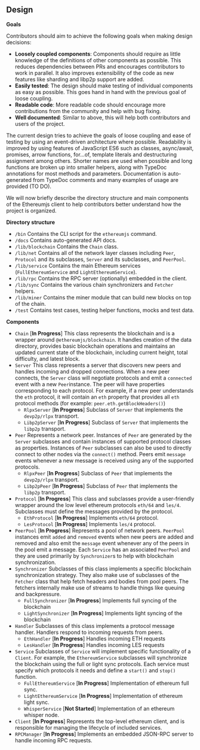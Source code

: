 ## Design

**Goals**

Contributors should aim to achieve the following goals when making design decisions:

- **Loosely coupled components**: Components should require as little knowledge of the definitions of
  other components as possible. This reduces dependencies between PRs and encourages contributors
  to work in parallel. It also improves extensibility of the code as new features like sharding
  and libp2p support are added.
- **Easily tested**: The design should make testing of individual components as easy as possible.
  This goes hand in hand with the previous goal of loose coupling.
- **Readable code**: More readable code should encourage more contributions from the community and help
  with bug fixing.
- **Well documented**: Similar to above, this will help both contributors and users of the project.

The current design tries to achieve the goals of loose coupling and ease of testing by using an
event-driven architecture where possible. Readability is improved by using features of JavaScript
ES6 such as classes, async/await, promises, arrow functions, for...of, template literals and
destructuring assignment among others. Shorter names are used when possible and long functions are
broken up into smaller helpers, along with TypeDoc annotations for most methods and parameters.
Documentation is auto-generated from TypeDoc comments and many examples of usage are provided (TO DO).

We will now briefly describe the directory structure and main components of the Ethereumjs client
to help contributors better understand how the project is organized.

**Directory structure**

- `/bin` Contains the CLI script for the `ethereumjs` command.
- `/docs` Contains auto-generated API docs.
- `/lib/blockchain` Contains the `Chain` class.
- `/lib/net` Contains all of the network layer classes including `Peer`, `Protocol` and its subclasses, `Server` and its subclasses, and `PeerPool`.
- `/lib/service` Contains the main Ethereum services (`FullEthereumService` and `LightEthereumService`).
- `/lib/rpc` Contains the RPC server (optionally) embedded in the client.
- `/lib/sync` Contains the various chain synchronizers and `Fetcher` helpers.
- `/lib/miner` Contains the miner module that can build new blocks on top of the chain.
- `/test` Contains test cases, testing helper functions, mocks and test data.

**Components**

- `Chain` [**In Progress**] This class represents the blockchain and is a wrapper around
  `@ethereumjs/blockchain`. It handles creation of the data directory, provides basic blockchain operations
  and maintains an updated current state of the blockchain, including current height, total difficulty, and
  latest block.
- `Server` This class represents a server that discovers new peers and handles incoming and dropped
  connections. When a new peer connects, the `Server` class will negotiate protocols and emit a `connected`
  event with a new `Peer`instance. The peer will have properties corresponding to each protocol. For example,
  if a new peer understands the `eth` protocol, it will contain an `eth` property that provides all `eth`
  protocol methods (for example: `peer.eth.getBlockHeaders()`)
    - `RlpxServer` [**In Progress**] Subclass of `Server` that implements the `devp2p/rlpx` transport.
    - `Libp2pServer` [**In Progress**] Subclass of `Server` that implements the `libp2p` transport.
- `Peer` Represents a network peer. Instances of `Peer` are generated by the `Server`
  subclasses and contain instances of supported protocol classes as properties. Instances of `Peer` subclasses can also be used to directly connect to other nodes via the `connect()` method. Peers emit `message` events
  whenever a new message is received using any of the supported protocols.
    - `RlpxPeer` [**In Progress**] Subclass of `Peer` that implements the `devp2p/rlpx` transport.
    - `Libp2pPeer` [**In Progress**] Subclass of `Peer` that implements the `libp2p` transport.
- `Protocol` [**In Progress**] This class and subclasses provide a user-friendly wrapper around the
  low level ethereum protocols `eth/64` and `les/4`. Subclasses must define the messages provided by the protocol.
    - `EthProtocol` [**In Progress**] Implements `eth/64` protocol.
    - `LesProtocol` [**In Progress**] Implements `les/4` protocol.
- `PeerPool` [**In Progress**] Represents a pool of network peers. `PeerPool` instances emit `added`
  and `removed` events when new peers are added and removed and also emit the `message` event whenever
  any of the peers in the pool emit a message. Each `Service` has an associated `PeerPool` and they are used primarily by `Synchronizer`s to help with blockchain synchronization.
- `Synchronizer` Subclasses of this class implements a specific blockchain synchronization strategy. They
  also make use of subclasses of the `Fetcher` class that help fetch headers and bodies from pool peers. The fetchers internally make use of streams to handle things like queuing and backpressure.
    - `FullSynchronizer` [**In Progress**] Implements full syncing of the blockchain
    - `LightSynchronizer` [**In Progress**] Implements light syncing of the blockchain
- `Handler` Subclasses of this class implements a protocol message handler. Handlers respond to incoming requests from peers.
  - `EthHandler` [**In Progress**] Handles incoming ETH requests
  - `LesHandler` [**In Progress**] Handles incoming LES requests
- `Service` Subclasses of `Service` will implement specific functionality of a `Client`. For example, the `EthereumService` subclasses will synchronize the blockchain using the full or light sync protocols. Each service must specify which protocols it needs and define a `start()` and `stop()` function.
  - `FullEthereumService` [**In Progress**] Implementation of ethereum full sync.
  - `LightEthereumService` [**In Progress**] Implementation of ethereum light sync.
  - `WhisperService` [**Not Started**] Implementation of an ethereum whisper node.
- `Client` [**In Progress**] Represents the top-level ethereum client, and is responsible for managing the lifecycle of included services.
- `RPCManager` [**In Progress**] Implements an embedded JSON-RPC server to handle incoming RPC requests.